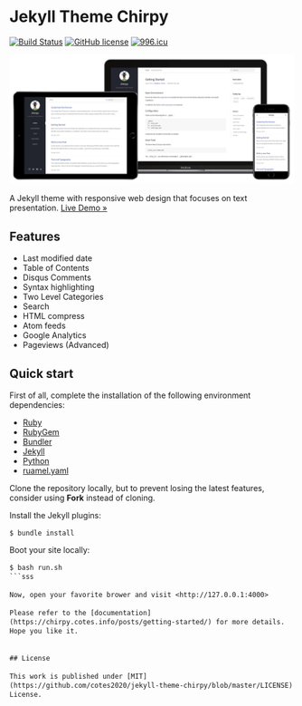 # Jekyll Theme Chirpy

[![Build Status](https://travis-ci.org/cotes2020/jekyll-theme-chirpy.svg?branch=master)](https://travis-ci.org/cotes2020/jekyll-theme-chirpy)
[![GitHub license](https://img.shields.io/github/license/cotes2020/jekyll-theme-chirpy.svg)](https://github.com/cotes2020/jekyll-theme-chirpy/blob/master/LICENSE)
[![996.icu](https://img.shields.io/badge/link-996.icu-red.svg)](https://996.icu)

![devices-mockup](assets/img/sample/devices-mockup.png)

A Jekyll theme with responsive web design that focuses on text presentation. [Live Demo »](https://chirpy.cotes.info)

## Features

* Last modified date
* Table of Contents
* Disqus Comments
* Syntax highlighting
* Two Level Categories
* Search
* HTML compress
* Atom feeds
* Google Analytics
* Pageviews (Advanced)

## Quick start

First of all, complete the installation of the following environment dependencies:

- [Ruby](https://www.ruby-lang.org/en/downloads/)
- [RubyGem](https://rubygems.org/pages/download)
- [Bundler](https://bundler.io/)
- [Jekyll](https://jekyllrb.com/)
- [Python](https://www.python.org/downloads/) 
- [ruamel.yaml](https://pypi.org/project/ruamel.yaml/)

Clone the repository locally, but to prevent losing the latest features, consider using **Fork** instead of cloning. 

Install the Jekyll plugins:

```
$ bundle install
```

Boot your site locally:

```
$ bash run.sh
```sss

Now, open your favorite brower and visit <http://127.0.0.1:4000>

Please refer to the [documentation](https://chirpy.cotes.info/posts/getting-started/) for more details. Hope you like it.


## License

This work is published under [MIT](https://github.com/cotes2020/jekyll-theme-chirpy/blob/master/LICENSE) License.
